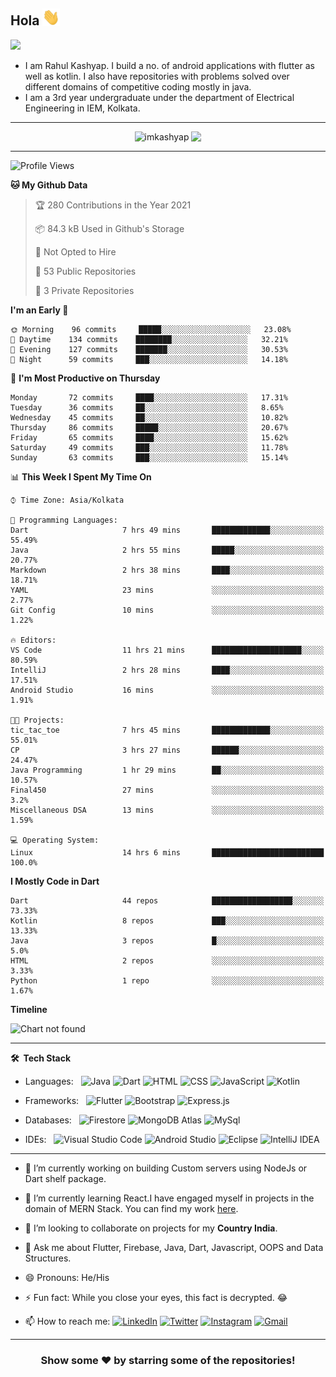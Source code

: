 
<!--![](https://github.com/imKashyap/imKashyap/blob/master/banner.png)-->
## Hola <img src="./assets/hi.gif" width="28px" alt="waving hand" /> 
<p align="left"> <img src="https://komarev.com/ghpvc/?username=imKashyap&label=Profile%20Views&color=blue&style=plastic%22%20alt=%22imKashyap" /> </p>

* I am Rahul Kashyap. I build a no. of android applications with flutter as well as kotlin. I also have repositories with problems solved over different domains of competitive coding mostly in java.
* I am a 3rd year undergraduate under the department of Electrical Engineering in IEM, Kolkata.

***
<p align = "center">
  <img align="top" src="https://github-readme-stats.vercel.app/api?username=imkashyap&show_icons=true&theme=dark&locale=en&hide_border=true" alt="imkashyap" />
  <img align="top" src="https://github-readme-stats.vercel.app/api/top-langs/?username=imKashyap&theme=dark&hide_border=true&layout=compact">
</p>

<!-- [![Kashyap's wakatime stats](https://github-readme-stats.vercel.app/api/wakatime?username=imkashyap&theme=tokyonight)](https://github.com/imkashyap/github-readme-stats)-->
***
<!--START_SECTION:waka-->
![Profile Views](http://img.shields.io/badge/Profile%20Views-24-blue)

**🐱 My Github Data** 

> 🏆 280 Contributions in the Year 2021
 > 
> 📦 84.3 kB Used in Github's Storage 
 > 
> 🚫 Not Opted to Hire
 > 
> 📜 53 Public Repositories 
 > 
> 🔑 3 Private Repositories  
 > 
**I'm an Early 🐤** 

```text
🌞 Morning    96 commits     █████░░░░░░░░░░░░░░░░░░░░   23.08% 
🌆 Daytime    134 commits    ████████░░░░░░░░░░░░░░░░░   32.21% 
🌃 Evening    127 commits    ███████░░░░░░░░░░░░░░░░░░   30.53% 
🌙 Night      59 commits     ███░░░░░░░░░░░░░░░░░░░░░░   14.18%

```
📅 **I'm Most Productive on Thursday** 

```text
Monday       72 commits     ████░░░░░░░░░░░░░░░░░░░░░   17.31% 
Tuesday      36 commits     ██░░░░░░░░░░░░░░░░░░░░░░░   8.65% 
Wednesday    45 commits     ██░░░░░░░░░░░░░░░░░░░░░░░   10.82% 
Thursday     86 commits     █████░░░░░░░░░░░░░░░░░░░░   20.67% 
Friday       65 commits     ████░░░░░░░░░░░░░░░░░░░░░   15.62% 
Saturday     49 commits     ███░░░░░░░░░░░░░░░░░░░░░░   11.78% 
Sunday       63 commits     ███░░░░░░░░░░░░░░░░░░░░░░   15.14%

```


📊 **This Week I Spent My Time On** 

```text
⌚︎ Time Zone: Asia/Kolkata

💬 Programming Languages: 
Dart                     7 hrs 49 mins       █████████████░░░░░░░░░░░░   55.49% 
Java                     2 hrs 55 mins       █████░░░░░░░░░░░░░░░░░░░░   20.77% 
Markdown                 2 hrs 38 mins       ████░░░░░░░░░░░░░░░░░░░░░   18.71% 
YAML                     23 mins             ░░░░░░░░░░░░░░░░░░░░░░░░░   2.77% 
Git Config               10 mins             ░░░░░░░░░░░░░░░░░░░░░░░░░   1.22%

🔥 Editors: 
VS Code                  11 hrs 21 mins      ████████████████████░░░░░   80.59% 
IntelliJ                 2 hrs 28 mins       ████░░░░░░░░░░░░░░░░░░░░░   17.51% 
Android Studio           16 mins             ░░░░░░░░░░░░░░░░░░░░░░░░░   1.91%

🐱‍💻 Projects: 
tic_tac_toe              7 hrs 45 mins       █████████████░░░░░░░░░░░░   55.01% 
CP                       3 hrs 27 mins       ██████░░░░░░░░░░░░░░░░░░░   24.47% 
Java Programming         1 hr 29 mins        ██░░░░░░░░░░░░░░░░░░░░░░░   10.57% 
Final450                 27 mins             ░░░░░░░░░░░░░░░░░░░░░░░░░   3.2% 
Miscellaneous DSA        13 mins             ░░░░░░░░░░░░░░░░░░░░░░░░░   1.59%

💻 Operating System: 
Linux                    14 hrs 6 mins       █████████████████████████   100.0%

```

**I Mostly Code in Dart** 

```text
Dart                     44 repos            ██████████████████░░░░░░░   73.33% 
Kotlin                   8 repos             ███░░░░░░░░░░░░░░░░░░░░░░   13.33% 
Java                     3 repos             █░░░░░░░░░░░░░░░░░░░░░░░░   5.0% 
HTML                     2 repos             ░░░░░░░░░░░░░░░░░░░░░░░░░   3.33% 
Python                   1 repo              ░░░░░░░░░░░░░░░░░░░░░░░░░   1.67%

```


**Timeline**

![Chart not found](https://raw.githubusercontent.com/imKashyap/imKashyap/master/charts/bar_graph.png) 


<!--END_SECTION:waka-->
***

**🛠 &nbsp;Tech Stack**

- Languages: &nbsp;
  ![Java](https://img.shields.io/badge/-Java-333333?style=flat&logo=Java&logoColor=007ACC)
  ![Dart](https://img.shields.io/badge/-Dart-333333?style=flat&logo=Dart&logoColor=007ACC)
  ![HTML](https://img.shields.io/badge/-HTML-333333?style=flat&logo=HTML5)
  ![CSS](https://img.shields.io/badge/-CSS-333333?style=flat&logo=CSS3&logoColor=1572B6)
  ![JavaScript](https://img.shields.io/badge/-JavaScript-333333?style=flat&logo=javascript)
  ![Kotlin](https://img.shields.io/badge/-Kotlin-333333?style=flat&logo=Kotlin)

- Frameworks: &nbsp;
  ![Flutter](https://img.shields.io/badge/-Flutter-333333?style=flat&logo=flutter&logoColor=007ACC)
  ![Bootstrap](https://img.shields.io/badge/-Bootstrap-333333?style=flat&logo=bootstrap&logoColor=563D7C)
  ![Express.js](https://img.shields.io/badge/-Express.js-333333?style=flat&logo=node.js)

- Databases:  &nbsp;
  ![Firestore](https://img.shields.io/badge/-Firestore-333333?style=flat&logo=firebase)
  ![MongoDB Atlas](https://img.shields.io/badge/-MongoDB%20Atlas-333333?style=flat&logo=mongodb)
  ![MySql](https://img.shields.io/badge/-MySql-333333?style=flat&logo=mysql)

- IDEs: &nbsp;
  ![Visual Studio Code](https://img.shields.io/badge/-Visual%20Studio%20Code-333333?style=flat&logo=visual-studio-code&logoColor=007ACC)
  ![Android Studio](https://img.shields.io/badge/-Android%20Studio-333333?style=flat&logo=android-studio)
  ![Eclipse](https://img.shields.io/badge/-Eclipse-333333?style=flat&logo=eclipse)
  ![IntelliJ IDEA](https://img.shields.io/badge/-IntelliJ%20IDEA-333333?style=flat&logo=intellij-idea)

***

-  🔭 I’m currently working on building Custom servers using NodeJs or Dart shelf package.

-  🌱 I’m currently learning React.I have engaged myself in projects in the domain of MERN Stack. You can find my work [here](https://github.com/imKashyap?tab=repositories).

-  👯 I’m looking to collaborate on projects for my **Country India**.

-  💬 Ask me about Flutter, Firebase, Java, Dart, Javascript, OOPS and Data Structures.

-  😄 Pronouns: He/His

-  ⚡ Fun fact: While you close your eyes, this fact is decrypted. 😂

-  📫 How to reach me:
[![LinkedIn](https://img.shields.io/badge/-Rahul_Kashyap-2867B2?style=flat&logo=Linkedin&logoColor=white)](https://www.linkedin.com/in/rahul-kashyap-230577195/)
[![Twitter](https://img.shields.io/badge/-imkashyap_-1da1f2?style=flat&logo=Twitter&logoColor=white)](https://twitter.com/imkashyap_)
[![Instagram](https://img.shields.io/badge/-imkashyap__-833ab4?style=flat&logo=Instagram&logoColor=white)](https://www.instagram.com/imkashyap__/)
[![Gmail](https://img.shields.io/badge/-Rahul_Kashyap-DB4437?style=flat&logo=Gmail&logoColor=white)](mailto:rahulkashyap4041@gmail.com)

***

<div align="center">

### Show some ❤️ by starring some of the repositories!

</div>

